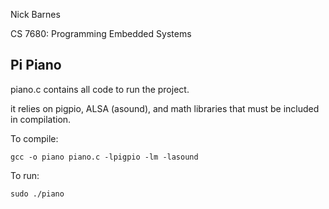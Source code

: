Nick Barnes

CS 7680: Programming Embedded Systems

## Pi Piano

piano.c contains all code to run the project.

it relies on pigpio, ALSA (asound), and math libraries that must be included in compilation.

To compile:

```
gcc -o piano piano.c -lpigpio -lm -lasound
```

To run:

```
sudo ./piano
```
